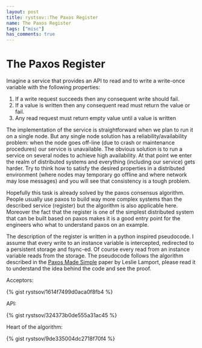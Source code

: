 ```yaml
---
layout: post
title: rystsov::The Paxos Register
name: The Paxos Register
tags: ["misc"]
has_comments: true
---
```


<h1>The Paxos Register</h1>

Imagine a service that provides an API to read and to write a write-once variable with the following properties:

1. If a write request succeeds then any consequent write should fail.
2. If a value is written then any consequent read must return the value or fail.
3. Any read request must return empty value until a value is written

The implementation of the service is straightforward when we plan to run it on a single node. But any single node solution has a reliability/availability problem: when the node goes off-line (due to crash or maintenance procedures) our service is unavailable. The obvious solution is to run a service on several nodes to achieve high availability. At that point we enter the realm of distributed systems and everything (including our service) gets harder. Try to think how to satisfy the desired properties in a distributed environment (where nodes may temporary go offline and where network may lose messages) and you will see that consistency is a tough problem.

Hopefully this task is already solved by the paxos consensus algorithm. People usually use paxos to build way more complex systems than the described service (register) but the algorithm is also applicable here. Moreover the fact that the register is one of the simplest distributed system that can be built based on paxos makes it is a good entry point for the engineers who what to understand paxos on an example.

The description of the register is written in a python inspired pseudocode. I assume that every write to an instance variable is intercepted, redirected to a persistent storage and fsync-ed. Of course every read from an instance variable reads from the storage. The pseudocode follows the algorithm described in the [Paxos Made Simple](http://research.microsoft.com/en-us/um/people/lamport/pubs/paxos-simple.pdf) paper by Leslie Lamport, please read it to understand the idea behind the code and see the proof.

Acceptors:

{% gist rystsov/1614f7499d0aca0f8fb4 %}

API:

{% gist rystsov/324373b0de555a31ac45 %}

Heart of the algorithm:

{% gist rystsov/9de335004dc2718f70f4 %}
